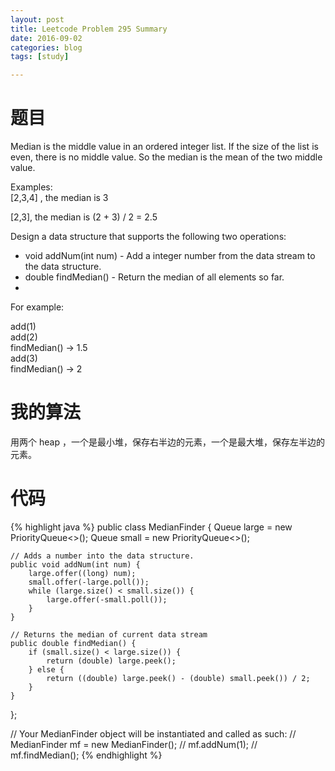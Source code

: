 ```yaml
---
layout: post
title: Leetcode Problem 295 Summary
date: 2016-09-02
categories: blog
tags: [study]

---
```


# 题目

Median is the middle value in an ordered integer list. If the size of the list is even, there is no middle value. So the median is the mean of the two middle value.

Examples:   
[2,3,4] , the median is 3

[2,3], the median is (2 + 3) / 2 = 2.5

Design a data structure that supports the following two operations:

* void addNum(int num) - Add a integer number from the data stream to the data structure.
* double findMedian() - Return the median of all elements so far.
* 
For example:

add(1)  
add(2)  
findMedian() -> 1.5  
add(3)   
findMedian() -> 2

# 我的算法

用两个 heap ，一个是最小堆，保存右半边的元素，一个是最大堆，保存左半边的元素。

# 代码

{% highlight java %}
public class MedianFinder {
    Queue<Long> large = new PriorityQueue<>();
    Queue<Long> small = new PriorityQueue<>();
    
    // Adds a number into the data structure.
    public void addNum(int num) {
        large.offer((long) num);
        small.offer(-large.poll());
        while (large.size() < small.size()) {
            large.offer(-small.poll());
        }
    }

    // Returns the median of current data stream
    public double findMedian() {
        if (small.size() < large.size()) {
            return (double) large.peek();
        } else {
            return ((double) large.peek() - (double) small.peek()) / 2;
        }
    }
};

// Your MedianFinder object will be instantiated and called as such:
// MedianFinder mf = new MedianFinder();
// mf.addNum(1);
// mf.findMedian();
{% endhighlight %}